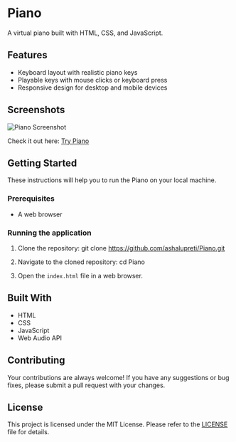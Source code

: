 # Piano

A virtual piano built with HTML, CSS, and JavaScript.

## Features
- Keyboard layout with realistic piano keys
- Playable keys with mouse clicks or keyboard press
- Responsive design for desktop and mobile devices

## Screenshots
![Piano Screenshot](https://user-images.githubusercontent.com/90265701/216534742-dd18b9f6-f241-42a6-8a5e-97d0519dfc2d.png)

Check it out here: [Try Piano](https://ashalupreti.github.io/Piano/)

## Getting Started

These instructions will help you to run the Piano on your local machine.

### Prerequisites

- A web browser

### Running the application

1. Clone the repository:
git clone https://github.com/ashalupreti/Piano.git

2. Navigate to the cloned repository:
cd Piano

3. Open the `index.html` file in a web browser.

## Built With

- HTML
- CSS
- JavaScript
- Web Audio API

## Contributing

Your contributions are always welcome! If you have any suggestions or bug fixes, please submit a pull request with your changes.

## License

This project is licensed under the MIT License. Please refer to the [LICENSE](./LICENSE.md) file for details.
